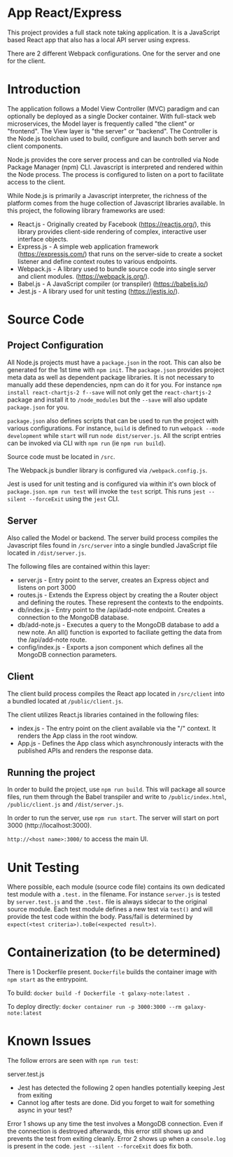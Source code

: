 # App React/Express 
This project provides a full stack note taking application. It is a JavaScript based React app that also has a local API server using express.

There are 2 different Webpack configurations. One for the server and one for the client.

# Introduction
The application follows a Model View Controller (MVC) paradigm and can optionally be deployed as a single Docker container.  With full-stack web microservices, the Model layer is frequently called "the client" or "frontend".  The View layer is "the server" or "backend".  The Controller is the Node.js toolchain used to build, configure and launch both server and client components.

Node.js provides the core server process and can be controlled via Node Package Manager (npm) CLI.  Javascript is interpreted and rendered within the Node process.  The process is configured to listen on a port to facilitate access to the client.

While Node.js is primarily a Javascript interpreter, the richness of the platform comes from the huge collection of Javascript libraries available.  In this project, the following library frameworks are used:
* React.js - Originally created by Facebook (https://reactjs.org/), this library provides client-side rendering of complex, interactive user interface objects.
* Express.js - A simple web application framework (https://expressjs.com/) that runs on the server-side to create a socket listener and define context routes to various endpoints.
* Webpack.js - A library used to bundle source code into single server and client modules. (https://webpack.js.org/).
* Babel.js - A JavaScript compiler (or transpiler) (https://babeljs.io/)
* Jest.js - A library used for unit testing (https://jestjs.io/).

# Source Code

## Project Configuration
All Node.js projects must have a `package.json` in the root.  This can also be generated for the 1st time with `npm init`.  The `package.json` provides project meta data as well as dependent
package libraries.  It is not necessary to manually add these dependencies, npm can do it for you.  For instance `npm install react-chartjs-2 f--save` will not only get the `react-chartjs-2` 
package and install it to `/node_modules` but the `--save` will also update `package.json` for you.

`package.json` also defines scripts that can be used to run the project with various configurations.  For instance, `build` is defined to run `webpack --mode development` while `start` will run `node dist/server.js`.  All the script entries can be invoked via CLI with `npm run` (ie `npm run build`).

Source code must be located in `/src`.

The Webpack.js bundler library is configured via `/webpack.config.js`.

Jest is used for unit testing and is configured via within it's own block of `package.json`.  `npm run test` will invoke the `test` script.  This runs `jest --silent --forceExit` using the `jest` CLI.   

## Server 
Also called the Model or backend.  The server build process compiles the Javascript files found in `/src/server` into a single bundled JavaScript file located in `/dist/server.js`.

The following files are contained within this layer:
* server.js - Entry point to the server, creates an Express object and listens on port 3000
* routes.js - Extends the Express object by creating the a Router object and defining the routes.  These represent the contexts to the endpoints.
* db/index.js - Entry point to the /api/add-note endpoint.  Creates a connection to the MongoDB database.
* db/add-note.js - Executes a query to the MongoDB database to add a new note.  An all() function is exported to faciliate getting the data from the /api/add-note route.
* config/index.js - Exports a json component which defines all the MongoDB connection parameters.

## Client
The client build process compiles the React app located in `/src/client` into a bundled located at `/public/client.js`.

The client utilizes React.js libraries contained in the following files:
* index.js - The entry point on the client available via the "/" context.  It renders the App class in the root window.
* App.js - Defines the App class which asynchronously interacts with the published APIs and renders the response data.

## Running the project
In order to build the project, use `npm run build`.  This will package all source files, run them through the Babel transpiler and
write to `/public/index.html`, `/public/client.js` and `/dist/server.js`.

In order to run the server, use `npm run start`.  The server will start on port 3000 (http://localhost:3000). 

`http://<host name>:3000/` to access the main UI.

# Unit Testing
Where possible, each module (source code file) contains its own dedicated test module with a `.test.` in the filename.  For instance `server.js` is tested by `server.test.js` and the `.test.` file is always 
sidecar to the original source module.  Each test module defines a new test via `test()` and will provide the test code within the body.  Pass/fail is determined by `expect(<test criteria>).toBe(<expected result>)`.

# Containerization (to be determined)
There is 1 Dockerfile present.  `Dockerfile` builds the container image with `npm start` as the entrypoint. 

To build:
`docker build -f Dockerfile -t galaxy-note:latest .`

To deploy directly:
`docker container run -p 3000:3000 --rm galaxy-note:latest`

# Known Issues
The follow errors are seen with `npm run test`:

server.test.js
 * Jest has detected the following 2 open handles potentially keeping Jest from exiting
 * Cannot log after tests are done. Did you forget to wait for something async in your test?

Error 1 shows up any time the test involves a MongoDB connection.  Even if the connection is destroyed afterwards, this error still shows up and prevents the test from exiting cleanly.
Error 2 shows up when a `console.log` is present in the code.  `jest --silent --forceExit` does fix both. 
